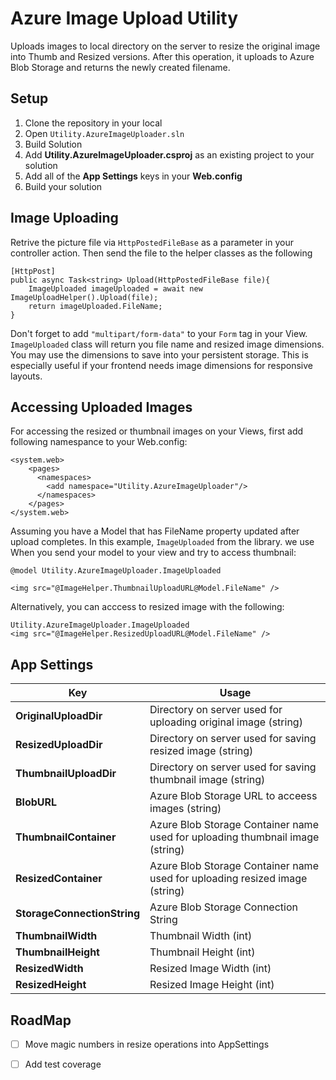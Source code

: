 # Azure Image Upload Utility

Uploads images to local directory on the server to resize the original image into Thumb and Resized versions. After this operation, it uploads to Azure Blob Storage and returns the newly created filename. 

## Setup

1. Clone the repository in your local
2. Open ```Utility.AzureImageUploader.sln```
3. Build Solution
5. Add **Utility.AzureImageUploader.csproj** as an existing project to your solution
6. Add all of the **App Settings** keys in your **Web.config**
7. Build your solution


## Image Uploading
 
Retrive the picture file via ```HttpPostedFileBase``` as a parameter in your controller action. Then send the file to the helper classes as the following
 
```
[HttpPost]
public async Task<string> Upload(HttpPostedFileBase file){
	ImageUploaded imageUploaded = await new ImageUploadHelper().Upload(file);
	return imageUploaded.FileName;
}
```

Don't forget to add ```"multipart/form-data"``` to your ```Form``` tag in your View.
```ImageUploaded``` class will return you file name and resized image dimensions. You may use the dimensions to save into your persistent storage. This is especially useful if your frontend needs image dimensions for responsive layouts.

## Accessing Uploaded Images

For accessing the resized or thumbnail images on your Views, first add following namespance to your Web.config:

```
<system.web>
	<pages>
      <namespaces>
        <add namespace="Utility.AzureImageUploader"/>
      </namespaces>
    </pages>
</system.web>
```

Assuming you have a Model that has FileName property updated after upload completes. In this example, ```ImageUploaded``` from the library. we use When you send your model to your view and try to access thumbnail:

```
@model Utility.AzureImageUploader.ImageUploaded

<img src="@ImageHelper.ThumbnailUploadURL@Model.FileName" />

```

Alternatively, you can acccess to resized image with the following:

```
Utility.AzureImageUploader.ImageUploaded
<img src="@ImageHelper.ResizedUploadURL@Model.FileName" />
```

## App Settings

| Key | Usage |
|-----|-------|
|**OriginalUploadDir**| Directory on server used for uploading original image (string) |
|**ResizedUploadDir**| Directory on server used for saving resized image  (string) |
|**ThumbnailUploadDir**| Directory on server used for saving thumbnail image  (string) |
|**BlobURL**| Azure Blob Storage URL to acceess images  (string) |
|**ThumbnailContainer**| Azure Blob Storage Container name used for uploading thumbnail image  (string) |
|**ResizedContainer**| Azure Blob Storage Container name used for uploading resized image  (string) |
|**StorageConnectionString**| Azure Blob Storage Connection String |
|**ThumbnailWidth**| Thumbnail Width (int) |
|**ThumbnailHeight**| Thumbnail Height (int) |
|**ResizedWidth**| Resized Image Width (int) |
|**ResizedHeight**| Resized Image Height (int) |


## RoadMap

- [ ] Move magic numbers in resize operations into AppSettings
- [ ] Add test coverage

